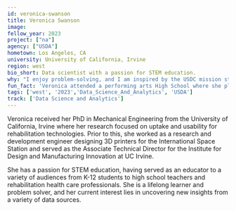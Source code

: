 ```yaml
---
id: veronica-swanson
title: Veronica Swanson
image: 
fellow_year: 2023
project: ["na"]
agency: ["USDA"]
hometown: Los Angeles, CA
university: University of California, Irvine
region: west
bio_short: Data scientist with a passion for STEM education.
why: "I enjoy problem-solving, and I am inspired by the USDC mission statement for the potential to work toward a more effective and equitable government. I want to do things that will have a positive impact on peoples' lives."
fun_fact: 'Veronica attended a performing arts High School where she played multiple instruments and sang in the choir. This education was foundational to developing her communication and public speaking skills.'
tags: ['west', '2023','Data_Science_And_Analytics', 'USDA']
track: ['Data Science and Analytics']
---
```


Veronica received her PhD in Mechanical Engineering from the University of California, Irvine where her research focused on uptake and usability for rehabilitation technologies. Prior to this, she worked as a research and development engineer designing 3D printers for the International Space Station and served as the Associate Technical Director for the Institute for Design and Manufacturing Innovation at UC Irvine. 

She has a passion for STEM education, having served as an educator to a variety of audiences from K-12 students to high school teachers and rehabilitation health care professionals. She is a lifelong learner and problem solver, and her current interest lies in uncovering new insights from a variety of data sources.